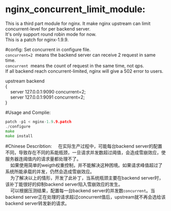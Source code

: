 # nginx_concurrent_limit_module:
This is a third part module for nginx. It make nginx upstream can limit concurrent-level for per backend server.  
It's only support round robin mode for now.  
This is a patch for nginx-1.9.9.  

#config:
Set concurrent in configure file.  
```concurrent=2```&nbsp;&nbsp;means the backend server can receive 2 request in same time.  
```concurrent```&nbsp;&nbsp;means the count of request in the same time, not qps.  
If all backend reach concurrent-limited, nginx will give a 502 error to users.  


upstream backend  
{  
&nbsp;&nbsp;&nbsp;&nbsp;server 127.0.0.1:9090 concurrent=2;  
&nbsp;&nbsp;&nbsp;&nbsp;server 127.0.0.1:9091 concurrent=2;  
}  

#Usage and Complie:
```go
patch -p1 < nginx-1.9.9.patch
./configure
make
make install
```  

#Chinese Describtion:
&nbsp;&nbsp;&nbsp;&nbsp;在实际生产过程中，可能每台backend server的配置不同，导致存在不同的系能瓶颈，一旦请求并发数超过阈值，会造成雪崩效应，使服务器连阈值内的请求量都处理不了。  
&nbsp;&nbsp;&nbsp;&nbsp;如果使用简单的weigth权重控制，并不能解决这种困境。如果请求峰值超过了系统所能承载的并发，仍然会造成雪崩效应。  
&nbsp;&nbsp;&nbsp;&nbsp;为了解决以上的情形，开发了此补丁，当系统瓶颈主要在backend server时，该补丁能很好的抑制backend server陷入雪崩效应的发生。  
&nbsp;&nbsp;&nbsp;&nbsp;可以根据压测结果，配置每一台backend server的并发数```concurrent```。当backend server正在处理的请求超过concurrent值后，upstream就不再会选给该backend server转发新的请求。
